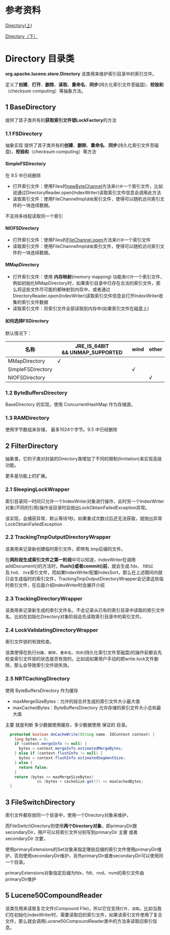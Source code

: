 # 参考资料

[Directory(上)](https://www.amazingkoala.com.cn/Lucene/Store/)

[Directory（下）](https://www.amazingkoala.com.cn/Lucene/Store/)

# Directory 目录类

**org.apache.lucene.store.Directory** 该类用来维护索引目录中的索引文件。

定义了**创建**、**打开**、**删除**、**读取**、**重命名**、**同步**(持久化索引文件至磁盘)、**校验和**（checksum computing）等抽象方法。

## 1 BaseDirectory

提供了其子类共有的**获取索引文件锁LockFactory**的方法

### 1.1 FSDirectory

抽象实现 提供了其子类共有的**创建**、**删除**、**重命名**、**同步**(持久化索引文件至磁盘)、**校验和**（checksum computing）等方法

#### SimpleFSDirectory

在 9.5 中已经删除

- 打开索引文件：使用Files的[newByteChannel](https://docs.oracle.com/javase/8/docs/api/java/nio/file/Files.html)方法来`打开`一个索引文件，比如说通过DirectoryReader.open(IndexWriter)读取索引文件信息会调用此方法
- 读取索引文件：使用FileChannelImpl`读取`索引文件，使得可以随机访问索引文件的一块连续数据。

不支持多线程读取同一个索引

#### NIOFSDirectory

- 打开索引文件：使用Files的[FileChannel.open](https://docs.oracle.com/javase/8/docs/api/java/nio/channels/FileChannel.html)方法来`打开`一个索引文件
- 读取索引文件：使用FileChannelImpl`读取`索引文件，使得可以随机访问索引文件的一块连续数据。

#### MMapDirectory

- 打开索引文件：使用 **内存映射**(memory mapping) 功能来`打开`一个索引文件，例如初始化MMapDirectory时，如果索引目录中已存在合法的索引文件，那么将这些文件尽可能的都映射到内存中，或者通过DirectoryReader.open(IndexWriter)读取索引文件信息会打开IndexWriter收集的索引文件数据
- 读取索引文件：将索引文件全部读取到内存中(如果索引文件在磁盘上)

#### 如何选择FSDirectory

默认情况下：

| 名称                | JRE_IS_64BIT && UNMAP_SUPPORTED | wind | other |
| ----------------- | ------------------------------- | ---- | ----- |
| MMapDirectory     | √                               |      |       |
| SimpleFSDirectory |                                 | √    |       |
| NIOFSDirectory    |                                 |      | √     |

### 1.2 ByteBuffersDirectory

BaseDirectory 的实现，使用 ConcurrentHashMap 作为存储源。

### 1.3 RAMDirectory

使用字节数组来存储， 最多1024个字节。9.5 中已经删除

## 2 FilterDirectory

抽象类，它的子类对封装的Directory类增加了不同的限制(limitation)来实现高级功能。

更多是功能上的扩展。

### 2.1 SleepingLockWrapper

索引目录同一时间只允许一个IndexWriter对象进行操作，此时另一个IndexWriter对象(不同的引用)操作该目录时会抛出LockObtainFailedException异常。

该实现，会捕获异常，默认等待1秒。如果重试次数过后还无法获取，就抛出异常 LockObtainFailedException

### 2.2 TrackingTmpOutputDirectoryWrapper

该类用来记录新创建临时索引文件，即带有.tmp后缀的文件。

在**两阶段生成索引文件之第一阶段**中可以知道，IndexWriter在调用addDocument()的方法时，**flush()或者commit()前**，就会生成.fdx、.fdt以及.tvd、.tvx索引文件，而如果IndexWriter配置IndexSort，那么在上述期间内就只会生成临时的索引文件，TrackingTmpOutputDirectoryWrapper会记录这些临时索引文件，在后面介绍IndexWriter时会展开介绍

### 2.3 TrackingDirectoryWrapper

该类用来记录新生成的索引文件名，不会记录从已有的索引目录中读取的索引文件名，比如在初始化Directory对象阶段会先读取索引目录中的索引文件。

### 2.4 LockValidatingDirectoryWrapper

索引文件锁的有效检查。

该类使得在执行`创建`、`删除`、`重命名`、`同步`(持久化索引文件至磁盘)的操作前都会先检查索引文件锁的状态是否有效的，比如说如果用户手动的把write.lock文件删除，那么会导致索引文件锁失效。

### 2.5 NRTCachingDirectory

使用 ByteBuffersDirectory 作为缓存

- maxMergeSizeBytes：允许的段合并生成的索引文件大小最大值
- maxCachedBytes：ByteBuffersDirectory 允许存储的索引文件大小总和最大值

主要 就是判断 多少数据使用缓存，多少数据使用 保证的 目录。

```java
  protected boolean doCacheWrite(String name, IOContext context) {
    long bytes = 0;
    if (context.mergeInfo != null) {
      bytes = context.mergeInfo.estimatedMergeBytes;
    } else if (context.flushInfo != null) {
      bytes = context.flushInfo.estimatedSegmentSize;
    } else {
      return false;
    }
    return (bytes <= maxMergeSizeBytes) 
              && (bytes + cacheSize.get()) <= maxCachedBytes;
  }
```

## 3 FileSwitchDirectory

索引文件都存放同一个目录中，使用一个Directory对象来维护，

而FileSwitchDirectory则使用**两个Directory对象**，即primaryDir跟secondaryDir，用户可以将索引文件分别写到primaryDir 主要 或者secondaryDir 次要，

使用primaryExtensions的Set对象来指定哪些后缀的索引文件使用primaryDir维护，否则使用secondaryDir维护，另外primaryDir或者secondaryDir可以使用同一个目录。

primaryExtensions对象指定后缀为fdx、fdt、nvd、nvm的索引文件由primaryDir维护

## 5 Lucene50CompoundReader

该类仅用来读取复合文件(Compound File)，所以它仅支持`打开`、`读取`。比如当我们在初始化IndexWriter时，需要读取旧的索引文件，如果该索引文件使用了复合文件，那么就会调用Lucene50CompoundReader类中的方法来读取旧索引信息。

